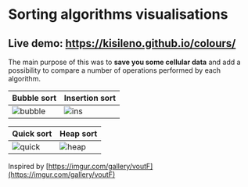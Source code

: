 # Sorting algorithms visualisations
## Live demo: https://kisileno.github.io/colours/

The main purpose of this was to **save you some cellular data** and add a possibility to compare a number of operations performed by each algorithm.

| Bubble sort | Insertion sort |
| --- | --- |
| ![bubble](https://user-images.githubusercontent.com/1980807/50388176-82467600-06d4-11e9-9071-9f7542c7bb1d.gif) | ![ins](https://user-images.githubusercontent.com/1980807/50388177-82467600-06d4-11e9-9cc2-cb574cca3ca2.gif) |


| Quick sort | Heap sort |
| --- | --- |
| ![quick](https://user-images.githubusercontent.com/1980807/50388175-81addf80-06d4-11e9-93e8-5e61c6a94f4b.gif) | ![heap](https://user-images.githubusercontent.com/1980807/50388306-65f80880-06d7-11e9-8010-6565fd3bcdfa.gif) |

Inspired by [https://imgur.com/gallery/voutF](https://imgur.com/gallery/voutF)
